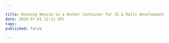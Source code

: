 ```yaml
---

title: Running Neovim in a Docker Container for JS & Rails Development
date: 2020-07-01 12:11 UTC
tags:
published: false

---
```

